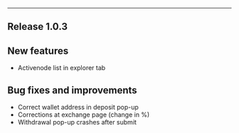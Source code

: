 ---------------------------------------------------------------------
Release 1.0.3
---------------------------------------------------------------------
New features
--------
- Activenode list in explorer tab

Bug fixes and improvements
--------
- Correct wallet address in deposit pop-up
- Corrections at exchange page (change in %)
- Withdrawal pop-up crashes after submit
